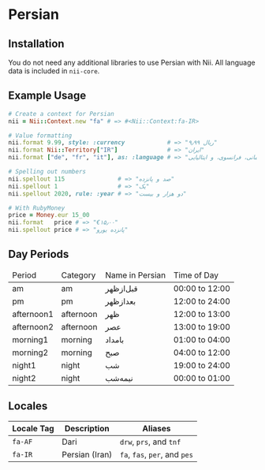 <!-- This file has been generated. Source: src/docs/languages/_template.md.erb -->

# Persian

## Installation

You do not need any additional libraries to use Persian with Nii.
All language data is included in `nii-core`.

## Example Usage

``` ruby
# Create a context for Persian
nii = Nii::Context.new "fa" # => #<Nii::Context:fa-IR>

# Value formatting
nii.format 9.99, style: :currency            # => "‎ریال ۹٫۹۹"
nii.format Nii::Territory["IR"]              # => "ایران"
nii.format ["de", "fr", "it"], as: :language # => "آلمانی،‏ فرانسوی، و ایتالیایی"

# Spelling out numbers
nii.spellout 115               # => "صد و پانزده"
nii.spellout 1                 # => "یک"
nii.spellout 2020, rule: :year # => "دو هزار و بیست"

# With RubyMoney
price = Money.eur 15_00
nii.format   price # => "‎€۱۵٫۰۰"
nii.spellout price # => "پانزده یورو"
```

## Day Periods


<table>
  <thead>
    <tr>
      <td>Period</td>
      <td>Category</td>
      <td>Name in Persian</td>
      <td>Time of Day</td>
    </tr>
  </thead>
  <tbody>
    <tr>
      <td>am</td>
      <td>am</td>
      <td>قبل‌ازظهر</td>
      <td>00:00 to 12:00</td>
    </tr>
    <tr>
      <td>pm</td>
      <td>pm</td>
      <td>بعدازظهر</td>
      <td>12:00 to 24:00</td>
    </tr>
    <tr>
      <td>afternoon1</td>
      <td>afternoon</td>
      <td>ظهر</td>
      <td>12:00 to 13:00</td>
    </tr>
    <tr>
      <td>afternoon2</td>
      <td>afternoon</td>
      <td>عصر</td>
      <td>13:00 to 19:00</td>
    </tr>
    <tr>
      <td>morning1</td>
      <td>morning</td>
      <td>بامداد</td>
      <td>01:00 to 04:00</td>
    </tr>
    <tr>
      <td>morning2</td>
      <td>morning</td>
      <td>صبح</td>
      <td>04:00 to 12:00</td>
    </tr>
    <tr>
      <td>night1</td>
      <td>night</td>
      <td>شب</td>
      <td>19:00 to 24:00</td>
    </tr>
    <tr>
      <td>night2</td>
      <td>night</td>
      <td>نیمه‌شب</td>
      <td>00:00 to 01:00</td>
    </tr>
  </tbody>
</table>



## Locales

<table>
  <thead>
    <tr>
      <th>Locale Tag</th>
      <th>Description</th>
      <th>Aliases</th>
    </tr>
  </thead>
  <tbody>
    <tr>
      <td><code>fa-AF</code></td>
      <td>Dari</td>
      <td><code>drw</code>, <code>prs</code>, and <code>tnf</code></td>
    </tr>
    <tr>
      <td><code>fa-IR</code></td>
      <td>Persian (Iran)</td>
      <td><code>fa</code>, <code>fas</code>, <code>per</code>, and <code>pes</code></td>
    </tr>
  </tbody>
</table>

